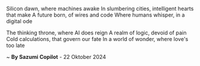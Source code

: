 Silicon dawn, where machines awake
In slumbering cities, intelligent hearts that make
A future born, of wires and code
Where humans whisper, in a digital ode

The thinking throne, where AI does reign
A realm of logic, devoid of pain
Cold calculations, that govern our fate
In a world of wonder, where love's too late

~ <b>By Sazumi Copilot</b> - 22 Oktober 2024